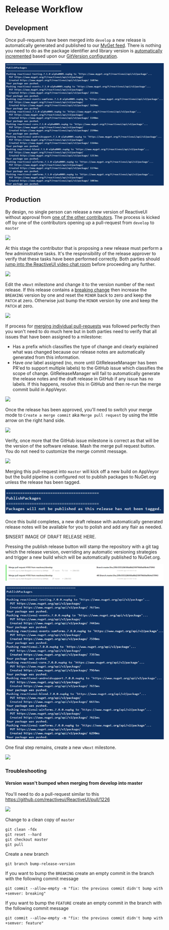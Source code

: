 # Release Workflow

## Development

Once pull-requests have been merged into `develop` a new release is automatically generated and published to our [MyGet feed](pre-release-builds.md). There is nothing you need to do as the package identifier and library version is [automatically incremented](semantic-versioning.md) based upon our [GitVersion configuration](https://github.com/reactiveui/ReactiveUI/blob/develop/GitVersion.yml).

![commits to develop are automatically pushed to MyGet](/images/contributing/commits-to-develop-are-automatically-pushed-to-myget.png)

## Production

By design, no single person can release a new version of ReactiveUI without approval from [one of the other contributors](https://github.com/orgs/reactiveui/teams/contributors). The process is kicked off by one of the contributors opening up a pull-request from `develop` to `master`

![](/images/contributing/create-a-pull-request-from-develop-to-master.png)

At this stage the contributor that is proposing a new release must perform a few administrative tasks. It's the responsibility of the release approver to verify that these tasks have been performed correctly. Both parties should [jump into the ReactiveUI video chat room](https://appear.in/reactiveui) before proceeding any further.


![](/images/contributing/pull-request-review-required.png)

Edit the `vNext` milestone and change it to the version number of the next release. If this release contains a [breaking change](semantic-versioning.md) then increase the `BREAKING` version by one and reset the `MINOR` back to zero and keep the `PATCH` at zero. Otherwise just bump the `MINOR` version by one and keep the `PATCH` at zero.

![](/images/contributing/click-edit-vnext-milestone-button.png)

If process for [merging individual pull-requests](merging-pull-requests.md) was followed perfectly then you won't need to do much here but in both parties need to verify that all issues that have been assigned to a milestone:

* Has a prefix which classifies the type of change and clearly explained what was changed because our release notes are automatically generated from this information.
* Have _one_ label assigned (no, more until GitReleaseManager has been PR'ed to support multiple labels) to the GitHub issue which classifies the scope of change. GitReleaseManager will fail to automatically generate the release notes and the draft release in GitHub if any issue has no labels. If this happens, resolve this in GitHub and then re-run the merge commit build in AppVeyor.

![](/images/contributing/ensure-all-issues-assigned-to-a-milestone-are-labeled.png)

Once the release has been approved, you'll need to switch your merge mode to `Create a merge commit` aka `Merge pull request` by using the little arrow on the right hand side.

![](/images/contributing/merge-commit-option.png)

Verify, once more that the GitHub issue milestone is correct as that will be the version of the software release. Mash the merge pull request button. You do not need to customize the merge commit message. 

![](/images/contributing/merge-commit.png)

Merging this pull-request into `master` will kick off a new build on AppVeyor but the build pipeline is configured not to publish packages to NuGet.org unless the release has been tagged.

![](/images/contributing/commits-to-master-do-not-automatically-publish-to-nuget.png)

Once this build completes, a new draft release with automatically generated release notes will be available for you to polish and add any flair as needed.

$INSERT IMAGE OF DRAFT RELEASE HERE.

Pressing the publish release button will stamp the repository with a git tag which the release version, overriding any automatic versioning strategies and trigger a new build which will be automatically published to NuGet.org.


![](/images/contributing/pull-request-into-master-then-publish-tag-to-release.png)

![](/images/contributing/tagged-releases-automatically-publish-to-nuget.png)

One final step remains, create a new `vNext` milestone.

![](/images/contributing/create-new-vnext-milestone.png)

### Troubleshooting

#### Version wasn't bumped when merging from develop into master

You'll need to do a pull-request similar to this https://github.com/reactiveui/ReactiveUI/pull/1226

![](/images/contributing/release-failed-because-gitreleasemanager-could-not-find-the-milestone.png) 

Change to a clean copy of `master`

```shell
git clean -fdx
git reset --hard
git checkout master
git pull
```

Create a new branch

```shell
git branch bump-release-version
```
If you want to bump the `BREAKING` create an empty commit in the branch with the following commit message


```
git commit --allow-empty -m "fix: the previous commit didn't bump with +semver: breaking"
```

If you want to bump the `FEATURE` create an empty commit in the branch with the following commit message


```
git commit --allow-empty -m "fix: the previous commit didn't bump with +semver: feature"
```

